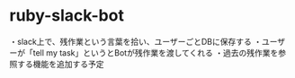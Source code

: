 # ruby-slack-bot
・slack上で、残作業という言葉を拾い、ユーザーごとDBに保存する 
・ユーザーが「tell my task」というとBotが残作業を渡してくれる 
・過去の残作業を参照する機能を追加する予定 
